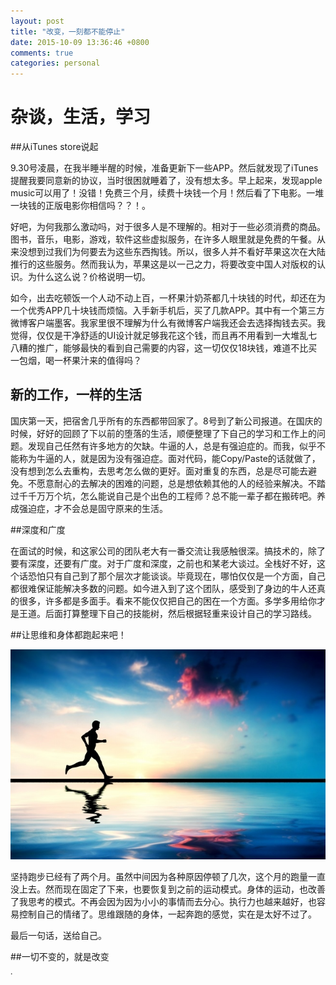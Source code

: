 ```yaml
---
layout: post
title: "改变，一刻都不能停止"
date: 2015-10-09 13:36:46 +0800
comments: true
categories: personal
---
```




# 杂谈，生活，学习

##从iTunes store说起

9.30号凌晨，在我半睡半醒的时候，准备更新下一些APP。然后就发现了iTunes 提醒我要同意新的协议，当时很困就睡着了，没有想太多。早上起来，发现apple music可以用了！没错！免费三个月，续费十块钱一个月！然后看了下电影。一堆一块钱的正版电影你相信吗？？！。

好吧，为何我那么激动吗，对于很多人是不理解的。相对于一些必须消费的商品。图书，音乐，电影，游戏，软件这些虚拟服务，在许多人眼里就是免费的午餐。从来没想到过我们为何要去为这些东西掏钱。所以，很多人并不看好苹果这次在大陆推行的这些服务。然而我认为，苹果这是以一己之力，将要改变中国人对版权的认识。为什么这么说？价格说明一切。

如今，出去吃顿饭一个人动不动上百，一杯果汁奶茶都几十块钱的时代，却还在为一个优秀APP几十块钱而烦恼。入手新手机后，买了几款APP。其中有一个第三方微博客户端墨客。我家里很不理解为什么有微博客户端我还会去选择掏钱去买。我觉得，仅仅是干净舒适的UI设计就足够我花这个钱，而且再不用看到一大堆乱七八糟的推广，能够最快的看到自己需要的内容，这一切仅仅18块钱，难道不比买一包烟，喝一杯果汁来的值得吗？

##  新的工作，一样的生活

国庆第一天，把宿舍几乎所有的东西都带回家了。8号到了新公司报道。在国庆的时候，好好的回顾了下以前的堕落的生活，顺便整理了下自己的学习和工作上的问题。发现自己任然有许多地方的欠缺。牛逼的人，总是有强迫症的。而我，似乎不能称为牛逼的人，就是因为没有强迫症。面对代码，能Copy/Paste的话就做了，没有想到怎么去重构，去思考怎么做的更好。面对重复的东西，总是尽可能去避免。不愿意耐心的去解决的困难的问题，总是想依赖其他的人的经验来解决。不踏过千千万万个坑，怎么能说自己是个出色的工程师？总不能一辈子都在搬砖吧。养成强迫症，才不会总是固守原来的生活。


##深度和广度

在面试的时候，和这家公司的团队老大有一番交流让我感触很深。搞技术的，除了要有深度，还要有广度。对于广度和深度，之前也和某老大谈过。全栈好不好，这个话恐怕只有自己到了那个层次才能谈谈。毕竟现在，哪怕仅仅是一个方面，自己都很难保证能解决多数的问题。如今进入到了这个团队，感受到了身边的牛人还真的很多，许多都是多面手。看来不能仅仅把自己的困在一个方面。多学多用给你才是王道。后面打算整理下自己的技能树，然后根据轻重来设计自己的学习路线。

##让思维和身体都跑起来吧！

![](/media/14443703278870.jpg)


坚持跑步已经有了两个月。虽然中间因为各种原因停顿了几次，这个月的跑量一直没上去。然而现在固定了下来，也要恢复到之前的运动模式。身体的运动，也改善了我思考的模式。不再会因为因为小小的事情而去分心。执行力也越来越好，也容易控制自己的情绪了。思维跟随的身体，一起奔跑的感觉，实在是太好不过了。


最后一句话，送给自己。

##一切不变的，就是改变

˙


